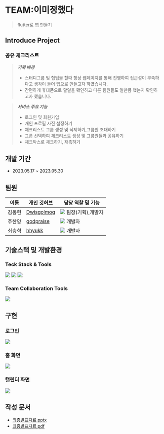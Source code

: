 # TEAM:이미정했다
> flutter로 앱 만들기
## Introduce Project
### 공유 체크리스트
> **_기획 배경_**
> - 스터디그룹 및 협업을 할때 항상 웹페이지를 통해 진행하여 접근성이 부족하다고 생각이 들어 앱으로 만들고자 하였습니다.
> - 간편하게 휴대폰으로 할일을 확인하고 다른 팀원들도 얼만큼 했는지 확인하고자 했습니다.

> **_서비스 주요 기능_**  
> - 로그인 및 회원가입
> - 개인 프로필 사진 설정하기
> - 체크리스트 그룹 생성 및 삭제하기,그룹원 초대하기
> - 그룹 선택하여 체크리스트 생성 및 그룹원들과 공유하기
> - 체크박스로 체크하기, 재촉하기

## 개발 기간
- 2023.05.17 ~ 2023.05.30

## 팀원
| 이름   | 개인 깃허브                                     | 담당 역할 및 기능                                                                                                                                          |
| ------ | ----------------------------------------------- | ---------------------------------------------------------------------------------------------------------------------------------------------------------- |
| 김동현 | [Dwisgolmog](https://github.com/Dwisgolmog) | <img src="https://img.shields.io/badge/developer-blue?style=flat"> 팀장(기획),개발자                                                                                       |
| 주찬양 | [godpraise](https://github.com/godpraise)           | <img src="https://img.shields.io/badge/developer-blue?style=flat"> 개발자               |
| 최승혁 | [hhyukk](https://github.com/hhyukk)         | <img src="https://img.shields.io/badge/developer-blue?style=flat"> 개발자                                                          |

## 기술스택 및 개발환경
### Teck Stack & Tools
<div>
  <img src="https://img.shields.io/badge/flutter-02569B?style=for-the-badge&logo=flutter&logoColor=white">
  <img src="https://img.shields.io/badge/Android Studio-3DDC84?style=for-the-badge&logo=Android Studio&logoColor=white"/>
  <img src="https://img.shields.io/badge/Firebase-FFCA28?style=for-the-badge&logo=firebase&logoColor=black"/>
</div>

### Team Collaboration Tools
<div>
  <img src="https://img.shields.io/badge/GitHub-181717?style=for-the-badge&logo=github&logoColor=white">
</div>

## 구현

### 로그인
<div>
  <img src="https://github.com/Dwisgolmog/checkList/assets/95118426/3854a8dc-29da-45f4-9df1-833259531ff4">
</div>

### 홈 화면
<div>
  <img src="https://github.com/Dwisgolmog/checkList/assets/95118426/31135b4a-1074-4721-9544-23dce745d7be">
</div>

### 캘린더 화면
<div>
  <img src="https://github.com/Dwisgolmog/checkList/assets/95118426/c1f26728-ca69-4b9c-ab93-4fc32ca7e270">
</div>

## 작성 문서
- [최종발표자료 pptx](https://github.com/Dwisgolmog/checkList/files/12471175/default.pptx)
- [최종발표자료 pdf](https://github.com/Dwisgolmog/checkList/files/14108044/1.pdf)
